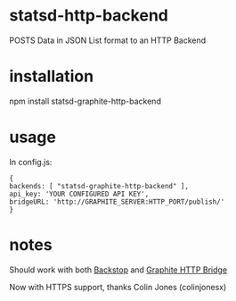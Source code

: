 statsd-http-backend
===================

POSTS Data in JSON List format to an HTTP Backend

installation
============

   npm install statsd-graphite-http-backend

usage
=====

In config.js:  

```
{
backends: [ "statsd-graphite-http-backend" ],
api_key: 'YOUR CONFIGURED API KEY',
bridgeURL: 'http://GRAPHITE_SERVER:HTTP_PORT/publish/'
}
```

notes
=====

Should work with both [Backstop](https://github.com/obfuscurity/backstop) and [Graphite HTTP Bridge](https://github.com/bmhatfield/graphite-http-bridge)

Now with HTTPS support, thanks Colin Jones (colinjonesx)
